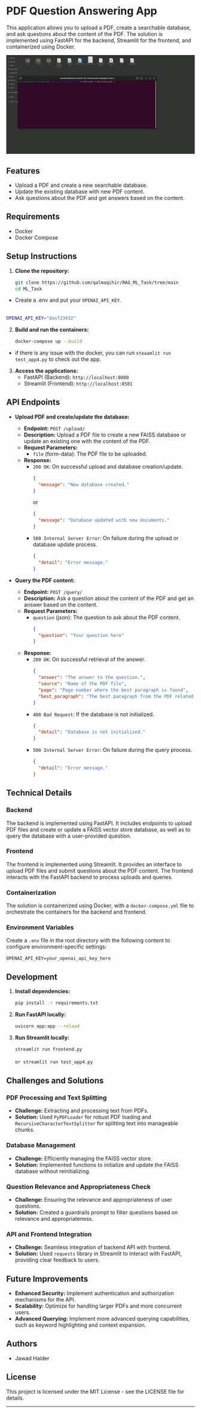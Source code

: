# PDF Question Answering App

This application allows you to upload a PDF, create a searchable database, and ask questions about the content of the PDF. The solution is implemented using FastAPI for the backend, Streamlit for the frontend, and containerized using Docker.

![GIF](./working.gif)


## Features
- Upload a PDF and create a new searchable database.
- Update the existing database with new PDF content.
- Ask questions about the PDF and get answers based on the content.

## Requirements
- Docker
- Docker Compose

## Setup Instructions

1. **Clone the repository:**
    ```sh
    git clone https://github.com/qalmaqihir/RAG_ML_Task/tree/main
    cd ML_Task
    ```
- Create a .env and put your `OPENAI_API_KEY`.

```bash 

OPENAI_API_KEY="dasf23432"

```

2. **Build and run the containers:**
    ```sh
    docker-compose up --build
    ```
    
- if there is any issue with the docker, you can run `steaamlit run test_app4.py` to check out the app.



3. **Access the applications:**
   - FastAPI (Backend): `http://localhost:8000`
   - Streamlit (Frontend): `http://localhost:8501`
  
## API Endpoints

- **Upload PDF and create/update the database:**
  - **Endpoint:** `POST /upload/`
  - **Description:** Upload a PDF file to create a new FAISS database or update an existing one with the content of the PDF.
  - **Request Parameters:**
    - `file` (form-data): The PDF file to be uploaded.
  - **Response:**
    - `200 OK`: On successful upload and database creation/update.
      ```json
      {
        "message": "New database created."
      }
      ```
      or
      ```json
      {
        "message": "Database updated with new documents."
      }
      ```
    - `500 Internal Server Error`: On failure during the upload or database update process.
      ```json
      {
        "detail": "Error message."
      }
      ```

- **Query the PDF content:**
  - **Endpoint:** `POST /query/`
  - **Description:** Ask a question about the content of the PDF and get an answer based on the content.
  - **Request Parameters:**
    - `question` (json): The question to ask about the PDF content.
      ```json
      {
        "question": "Your question here"
      }
      ```
  - **Response:**
    - `200 OK`: On successful retrieval of the answer.
      ```json
      {
        "answer": "The answer to the question.",
        "source": "Name of the PDF file",
        "page": "Page number where the best paragraph is found",
        "best_paragraph": "The best paragraph from the PDF related to the question."
      }
      ```
    - `400 Bad Request`: If the database is not initialized.
      ```json
      {
        "detail": "Database is not initialized."
      }
      ```
    - `500 Internal Server Error`: On failure during the query process.
      ```json
      {
        "detail": "Error message."
      }
      ```

## Technical Details

### Backend
The backend is implemented using FastAPI. It includes endpoints to upload PDF files and create or update a FAISS vector store database, as well as to query the database with a user-provided question.

### Frontend
The frontend is implemented using Streamlit. It provides an interface to upload PDF files and submit questions about the PDF content. The frontend interacts with the FastAPI backend to process uploads and queries.

### Containerization
The solution is containerized using Docker, with a `docker-compose.yml` file to orchestrate the containers for the backend and frontend.

### Environment Variables
Create a `.env` file in the root directory with the following content to configure environment-specific settings:
```
OPENAI_API_KEY=your_openai_api_key_here
```

## Development

1. **Install dependencies:**
    ```sh
    pip install -r requirements.txt
    ```

2. **Run FastAPI locally:**
    ```sh
    uvicorn app:app --reload
    ```

3. **Run Streamlit locally:**
    ```sh
    streamlit run frontend.py

    or streamlit run test_app4.py
    ```

## Challenges and Solutions

### PDF Processing and Text Splitting
- **Challenge:** Extracting and processing text from PDFs.
- **Solution:** Used `PyPDFLoader` for robust PDF loading and `RecursiveCharacterTextSplitter` for splitting text into manageable chunks.

### Database Management
- **Challenge:** Efficiently managing the FAISS vector store.
- **Solution:** Implemented functions to initialize and update the FAISS database without reinitializing.

### Question Relevance and Appropriateness Check
- **Challenge:** Ensuring the relevance and appropriateness of user questions.
- **Solution:** Created a guardrails prompt to filter questions based on relevance and appropriateness.

### API and Frontend Integration
- **Challenge:** Seamless integration of backend API with frontend.
- **Solution:** Used `requests` library in Streamlit to interact with FastAPI, providing clear feedback to users.

## Future Improvements
- **Enhanced Security:** Implement authentication and authorization mechanisms for the API.
- **Scalability:** Optimize for handling larger PDFs and more concurrent users.
- **Advanced Querying:** Implement more advanced querying capabilities, such as keyword highlighting and context expansion.

## Authors
- Jawad Haider

## License
This project is licensed under the MIT License - see the LICENSE file for details.

------------------------------------------------------------------------------------------------------

